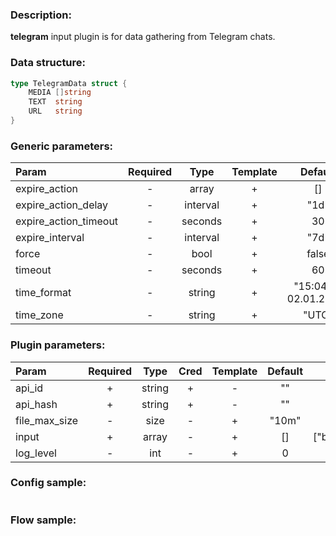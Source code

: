 ### Description:

**telegram** input plugin is for data gathering from Telegram chats.

### Data structure:

```go
type TelegramData struct {
	MEDIA []string
	TEXT  string
	URL   string
}
```

### Generic parameters:

| Param                 | Required |   Type   | Template |        Default        | Description |
|:----------------------|:--------:|:--------:|:--------:|:---------------------:|:------------|
| expire_action         |    -     |  array   |    +     |          []           |             |
| expire_action_delay   |    -     | interval |    +     |         "1d"          |             |
| expire_action_timeout |    -     | seconds  |    +     |          30           |             |
| expire_interval       |    -     | interval |    +     |         "7d"          |             |
| force                 |    -     |   bool   |    +     |         false         |             |
| timeout               |    -     | seconds  |    +     |          60           |             |
| time_format           |    -     |  string  |    +     | "15:04:05 02.01.2006" |             |
| time_zone             |    -     |  string  |    +     |         "UTC"         |             |


### Plugin parameters:

| Param         | Required |  Type  | Cred | Template | Default |     Example      | Description |
|:--------------|:--------:|:------:|:----:|:--------:|:-------:|:----------------:|:------------|
| api_id        |    +     | string |  +   |    -     |   ""    |        ""        |             |
| api_hash      |    +     | string |  +   |    -     |   ""    |        ""        |             |
| file_max_size |    -     |  size  |  -   |    +     |  "10m"  |       "1g"       |             |
| input         |    +     | array  |  -   |    +     |   []    | ["breakingmash"] |             |
| log_level     |    -     |  int   |  -   |    +     |    0    |        90        |             |


### Config sample:

```toml

```

### Flow sample:

```yaml
```